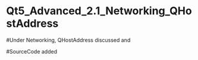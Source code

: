 # Qt5_Advanced_2.1_Networking_QHostAddress

#Under Networking, QHostAddress discussed and

#SourceCode added
